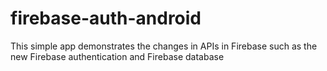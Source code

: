 # firebase-auth-android
This simple app demonstrates the changes in APIs in Firebase such as the new Firebase authentication and Firebase database<br/>

